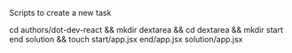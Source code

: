 Scripts to create a new task

cd authors/dot-dev-react && mkdir dextarea && cd dextarea && mkdir start end solution && touch start/app.jsx end/app.jsx solution/app.jsx
